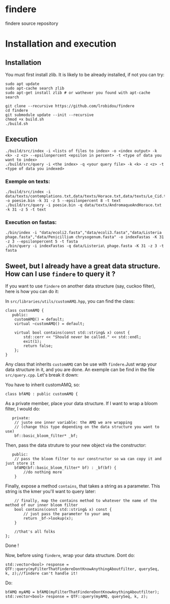 # findere

findere source repository

# Installation and execution
## Installation
You must first install zlib. It is likely to be already installed, if not you can try:
```
sudo apt update
sudo apt-cache search zlib
sudo apt-get install zlib # or wathever you found with apt-cache search
```

```
git clone --recursive https://github.com/lrobidou/findere
cd findere
git submodule update --init --recursive
chmod +x build.sh
./build.sh
```
## Execution
```
./build/src/index -i <lists of files to index> -o <index output> -k <k> -z <z> --epsilonpercent <epsilon in percent> -t <type of data you want to index>
./build/src/query -i <the index> -q <your query file> -k <k> -z <z> -t <type of data you indexed>
```
### Exemple on texts:
```
./build/src/index -i data/texts/contemplations.txt,data/texts/Horace.txt,data/texts/Le_Cid.txt,data/texts/Maastricht.txt,data/texts/Othon.txt,data/texts/Lettres_persanes.txt -o poesie.bin -k 31 -z 5 --epsilonpercent 8 -t text
./build/src/query -i poesie.bin -q data/texts/AndromaqueAndHorace.txt -k 31 -z 5 -t text
```

### Execution on fastas:
```
./bin/index -i "data/ecoli2.fasta","data/ecoli3.fasta","data/Listeria phage.fasta","data/Penicillium chrysogenum.fasta" -o indexFastas -K 31 -z 3 --epsilonpercent 5 -t fasta
./bin/query -i indexFastas -q data/Listeria\ phage.fasta -K 31 -z 3 -t fasta
```


## Sweet, but I already have a great data structure. How can I use `findere` to query it ?

If you want to use `findere` on another data structure (say, cuckoo filter), here is how you can do it:

In `src/libraries/utils/customAMQ.hpp`, you can find the class:
```
class customAMQ {
   public:
    customAMQ() = default;
    virtual ~customAMQ() = default;

    virtual bool contains(const std::string& x) const {
        std::cerr << "Should never be called." << std::endl;
        exit(1);
        return false;
    };
}
```

Any class that inherits `customAMQ` can be use with `findere`.Just wrap your data structure in it, and you are done. An exemple can be find in the file `src/query.cpp`. Let's break it down:

You have to inherit customAMQ, so:
```
class bfAMQ : public customAMQ {
```
As a private member, place your data structure. If I want to wrap a bloom filter, I would do:
```
   private:
    // juste one inner variable: the AMQ we are wrapping
    // (change this type depending on the data structure you want to use)
    bf::basic_bloom_filter* _bf;
```
Then, pass the data struture to your new object via the constructor:
```
   public:
    // pass the bloom filter to our constructor so wa can copy it and just store it
    bfAMQ(bf::basic_bloom_filter* bf) : _bf(bf) {
        //do nothing more
    }
```
Finally, expose a method `contains`, that takes a string as a parameter. This string is the kmer you'll want to query later:
```
    // finally, map the contains method to whatever the name of the method of our inner bloom filter
    bool contains(const std::string& x) const {
        // just pass the parameter to your amq
        return _bf->lookup(x);
    }

    //that's all folks
};
```
Done !

Now, before using `findere`, wrap your data structure.
Dont do:
```
std::vector<bool> response = QTF::query(myFilterThatFindereDontKnowAnythingAboutfilter, querySeq, k, z);//findere can't handle it!
```
Do:
```
bfAMQ myAMQ = bfAMQ(myFilterThatFindereDontKnowAnythingAboutfilter);
std::vector<bool> response = QTF::query(myAMQ, querySeq, k, z);
```
